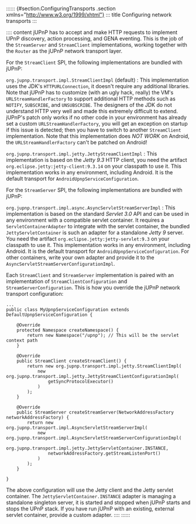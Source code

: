 :::::: {#section.ConfiguringTransports .section xmlns="http://www.w3.org/1999/xhtml"}
::: title
Configuring network transports
:::

:::: content
jUPnP has to accept and make HTTP requests to implement UPnP discovery,
action processing, and GENA eventing. This is the job of the
`StreamServer` and `StreamClient` implementations, working together with
the `Router` as the jUPnP network transport layer.

For the `StreamClient` SPI, the following implementations are bundled
with jUPnP:

`org.jupnp.transport.impl.StreamClientImpl` (default)
:   This implementation uses the JDK\'s `HTTPURLConnection`, it doesn\'t
    require any additional libraries. Note that jUPnP has to customize
    (with an ugly hack, really) the VM\'s `URLStreamHandlerFactory` to
    support additional HTTP methods such as `NOTIFY`, `SUBSCRIBE`, and
    `UNSUBSCRIBE`. The designers of the JDK do not understand HTTP very
    well and made this extremely difficult to extend. jUPnP\'s patch
    only works if no other code in your environment has already set a
    custom `URLStreamHandlerFactory`, you will get an exception on
    startup if this issue is detected; then you have to switch to
    another `StreamClient` implementation. Note that this implementation
    does *NOT WORK* on Android, the `URLStreamHandlerFactory` can\'t be
    patched on Android!

`org.jupnp.transport.impl.jetty.JettyStreamClientImpl`
:   This implementation is based on the *Jetty 9.3* HTTP client, you
    need the artifact `org.eclipse.jetty:jetty-client:9.3.14` on your
    classpath to use it. This implementation works in any environment,
    including Android. It is the default transport for
    `AndroidUpnpServiceConfiguration`.

For the `StreamServer` SPI, the following implementations are bundled
with jUPnP:

`org.jupnp.transport.impl.async.AsyncServletStreamServerImpl`
:   This implementation is based on the standard *Servlet 3.0* API and
    can be used in any environment with a compatible servlet container.
    It requires a `ServletContainerAdapter` to integrate with the
    servlet container, the bundled `JettyServletContainer` is such an
    adapter for a standalone *Jetty 9* server. You need the artifact
    `org.eclipse.jetty:jetty-servlet:9.3` on your classpath to use it.
    This implementation works in any environment, including Android. It
    is the default transport for `AndroidUpnpServiceConfiguration`. For
    other containers, write your own adapter and provide it to the
    `AsyncServletStreamServerConfigurationImpl`.

Each `StreamClient` and `StreamServer` implementation is paired with an
implementation of `StreamClientConfiguration` and
`StreamServerConfiguration`. This is how you override the jUPnP network
transport configuration:

<div>

``` prettyprint
...
public class MyUpnpServiceConfiguration extends DefaultUpnpServiceConfiguration {

    @Override
    protected Namespace createNamespace() {
        return new Namespace("/upnp"); // This will be the servlet context path
    }

    @Override
    public StreamClient createStreamClient() {
        return new org.jupnp.transport.impl.jetty.StreamClientImpl(
            new org.jupnp.transport.impl.jetty.JettyStreamClientConfigurationImpl(
                getSyncProtocolExecutor()
            )
        );
    }

    @Override
    public StreamServer createStreamServer(NetworkAddressFactory networkAddressFactory) {
        return new org.jupnp.transport.impl.AsyncServletStreamServerImpl(
            new org.jupnp.transport.impl.AsyncServletStreamServerConfigurationImpl(
                org.jupnp.transport.impl.jetty.JettyServletContainer.INSTANCE,
                networkAddressFactory.getStreamListenPort()
            )
        );
    }

}
```

</div>

The above configuration will use the Jetty client and the Jetty servlet
container. The `JettyServletContainer.INSTANCE` adapter is managing a
standalone singleton server, it is started and stopped when jUPnP starts
and stops the UPnP stack. If you have run jUPnP with an existing,
external servlet container, provide a custom adapter.
::::
::::::
